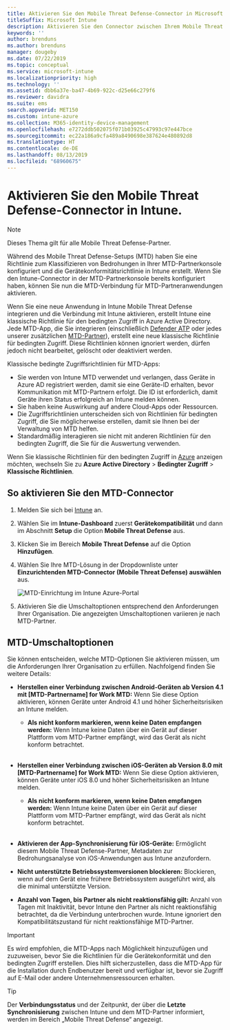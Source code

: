 ```yaml
---
title: Aktivieren Sie den Mobile Threat Defense-Connector in Microsoft Intune.
titleSuffix: Microsoft Intune
description: Aktivieren Sie den Connector zwischen Ihrem Mobile Threat Defense-Partner (MTD) und Microsoft Intune.
keywords: ''
author: brenduns
ms.author: brenduns
manager: dougeby
ms.date: 07/22/2019
ms.topic: conceptual
ms.service: microsoft-intune
ms.localizationpriority: high
ms.technology: ''
ms.assetid: dbb6a37e-ba47-4b69-922c-d25e66c279f6
ms.reviewer: davidra
ms.suite: ems
search.appverid: MET150
ms.custom: intune-azure
ms.collection: M365-identity-device-management
ms.openlocfilehash: e7272ddb502075f071b03925c47993c97e447bce
ms.sourcegitcommit: ec22a186a9cfa489a8490698e387624e480892d8
ms.translationtype: HT
ms.contentlocale: de-DE
ms.lasthandoff: 08/13/2019
ms.locfileid: "68960675"
---
```

# <a name="enable-the-mobile-threat-defense-connector-in-intune"></a>Aktivieren Sie den Mobile Threat Defense-Connector in Intune.

> [!NOTE] 
> Dieses Thema gilt für alle Mobile Threat Defense-Partner.

Während des Mobile Threat Defense-Setups (MTD) haben Sie eine Richtlinie zum Klassifizieren von Bedrohungen in Ihrer MTD-Partnerkonsole konfiguriert und die Gerätekonformitätsrichtlinie in Intune erstellt. Wenn Sie den Intune-Connector in der MTD-Partnerkonsole bereits konfiguriert haben, können Sie nun die MTD-Verbindung für MTD-Partneranwendungen aktivieren.

Wenn Sie eine neue Anwendung in Intune Mobile Threat Defense integrieren und die Verbindung mit Intune aktivieren, erstellt Intune eine klassische Richtlinie für den bedingten Zugriff in Azure Active Directory. Jede MTD-App, die Sie integrieren (einschließlich [Defender ATP](advanced-threat-protection.md) oder jedes unserer zusätzlichen [MTD-Partner](mobile-threat-defense.md#mobile-threat-defense-partners)), erstellt eine neue klassische Richtlinie für bedingten Zugriff. Diese Richtlinien können ignoriert werden, dürfen jedoch nicht bearbeitet, gelöscht oder deaktiviert werden.

Klassische bedingte Zugriffsrichtlinien für MTD-Apps: 

- Sie werden von Intune MTD verwendet und verlangen, dass Geräte in Azure AD registriert werden, damit sie eine Geräte-ID erhalten, bevor Kommunikation mit MTD-Partnern erfolgt. Die ID ist erforderlich, damit Geräte ihren Status erfolgreich an Intune melden können.  
- Sie haben keine Auswirkung auf andere Cloud-Apps oder Ressourcen.  
- Die Zugriffsrichtlinien unterscheiden sich von Richtlinien für bedingten Zugriff, die Sie möglicherweise erstellen, damit sie Ihnen bei der Verwaltung von MTD helfen.
- Standardmäßig interagieren sie nicht mit anderen Richtlinien für den bedingten Zugriff, die Sie für die Auswertung verwenden.  

Wenn Sie klassische Richtlinien für den bedingten Zugriff in [Azure](https://portal.azure.com/#home) anzeigen möchten, wechseln Sie zu **Azure Active Directory** > **Bedingter Zugriff** > **Klassische Richtlinien**.


## <a name="to-enable-the-mtd-connector"></a>So aktivieren Sie den MTD-Connector

1. Melden Sie sich bei [Intune](https://go.microsoft.com/fwlink/?linkid=2090973) an.

4. Wählen Sie im **Intune-Dashboard** zuerst **Gerätekompatibilität** und dann im Abschnitt **Setup** die Option **Mobile Threat Defense** aus.

5. Klicken Sie im Bereich **Mobile Threat Defense** auf die Option **Hinzufügen**.

6. Wählen Sie Ihre MTD-Lösung in der Dropdownliste unter **Einzurichtenden MTD-Connector (Mobile Threat Defense) auswählen** aus.

    ![MTD-Einrichtung im Intune Azure-Portal](./media/enable-mtd-connector-1.png)

7. Aktivieren Sie die Umschaltoptionen entsprechend den Anforderungen Ihrer Organisation. Die angezeigten Umschaltoptionen variieren je nach MTD-Partner.

## <a name="mtd-toggle-options"></a>MTD-Umschaltoptionen

Sie können entscheiden, welche MTD-Optionen Sie aktivieren müssen, um die Anforderungen Ihrer Organisation zu erfüllen. Nachfolgend finden Sie weitere Details:

- **Herstellen einer Verbindung zwischen Android-Geräten ab Version 4.1 mit [MTD-Partnername] for Work MTD:** Wenn Sie diese Option aktivieren, können Geräte unter Android 4.1 und höher Sicherheitsrisiken an Intune melden.
  - **Als nicht konform markieren, wenn keine Daten empfangen werden:** Wenn Intune keine Daten über ein Gerät auf dieser Plattform vom MTD-Partner empfängt, wird das Gerät als nicht konform betrachtet.
<br></br>
- **Herstellen einer Verbindung zwischen iOS-Geräten ab Version 8.0 mit [MTD-Partnername] for Work MTD:** Wenn Sie diese Option aktivieren, können Geräte unter iOS 8.0 und höher Sicherheitsrisiken an Intune melden.
  - **Als nicht konform markieren, wenn keine Daten empfangen werden:** Wenn Intune keine Daten über ein Gerät auf dieser Plattform vom MTD-Partner empfängt, wird das Gerät als nicht konform betrachtet.
<br></br>
- **Aktivieren der App-Synchronisierung für iOS-Geräte:** Ermöglicht diesem Mobile Threat Defense-Partner, Metadaten zur Bedrohungsanalyse von iOS-Anwendungen aus Intune anzufordern.

- **Nicht unterstützte Betriebssystemversionen blockieren:** Blockieren, wenn auf dem Gerät eine frühere Betriebssystem ausgeführt wird, als die minimal unterstützte Version.

- **Anzahl von Tagen, bis Partner als nicht reaktionsfähig gilt:** Anzahl von Tagen mit Inaktivität, bevor Intune den Partner als nicht reaktionsfähig betrachtet, da die Verbindung unterbrochen wurde. Intune ignoriert den Kompatibilitätszustand für nicht reaktionsfähige MTD-Partner.

> [!IMPORTANT] 
> Es wird empfohlen, die MTD-Apps nach Möglichkeit hinzuzufügen und zuzuweisen, bevor Sie die Richtlinien für die Gerätekonformität und den bedingten Zugriff erstellen. Dies hilft sicherzustellen, dass die MTD-App für die Installation durch Endbenutzer bereit und verfügbar ist, bevor sie Zugriff auf E-Mail oder andere Unternehmensressourcen erhalten.

> [!TIP]
> Der **Verbindungsstatus** und der Zeitpunkt, der über die **Letzte Synchronisierung** zwischen Intune und dem MTD-Partner informiert, werden im Bereich „Mobile Threat Defense“ angezeigt.
